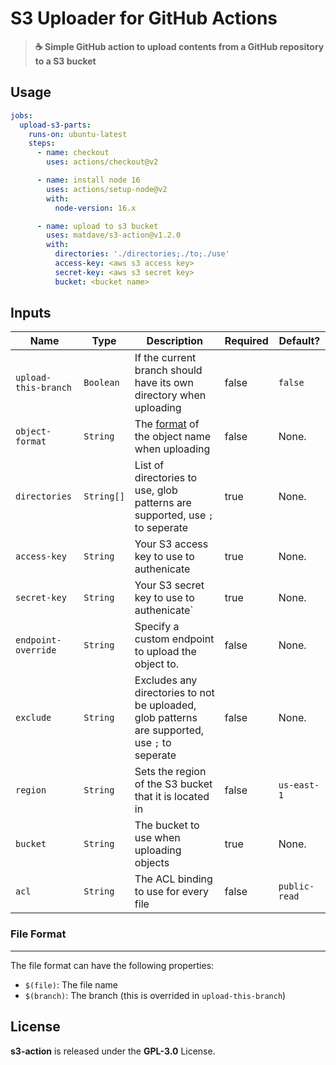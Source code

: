 # S3 Uploader for GitHub Actions
> **☕ Simple GitHub action to upload contents from a GitHub repository to a S3 bucket**

## Usage
```yml
jobs:
  upload-s3-parts:
    runs-on: ubuntu-latest
    steps:
      - name: checkout
        uses: actions/checkout@v2

      - name: install node 16
        uses: actions/setup-node@v2
        with:
          node-version: 16.x

      - name: upload to s3 bucket
        uses: matdave/s3-action@v1.2.0
        with:
          directories: './directories;./to;./use'
          access-key: <aws s3 access key>
          secret-key: <aws s3 secret key>
          bucket: <bucket name>
```

## Inputs
|Name|Type|Description|Required|Default?|
|----|----|-----------|--------|--------|
|`upload-this-branch`|`Boolean`|If the current branch should have its own directory when uploading|false|`false`|
|`object-format`|`String`|The [format](#file-format) of the object name when uploading|false|None.|
|`directories`|`String[]`|List of directories to use, glob patterns are supported, use `;` to seperate|true|None.|
|`access-key`|`String`|Your S3 access key to use to authenicate|true|None.|
|`secret-key`|`String`|Your S3 secret key to use to authenicate`|true|None.|
|`endpoint-override`|`String`|Specify a custom endpoint to upload the object to.|false|None.|
|`exclude`|`String`|Excludes any directories to not be uploaded, glob patterns are supported, use `;` to seperate|false|None.|
|`region`|`String`|Sets the region of the S3 bucket that it is located in|false|`us-east-1`|
|`bucket`|`String`|The bucket to use when uploading objects|true|None.|
|`acl`|`String`|The ACL binding to use for every file|false|`public-read`|

### File Format
<hr />

The file format can have the following properties:

- `$(file)`: The file name
- `$(branch)`: The branch (this is overrided in `upload-this-branch`)

## License
**s3-action** is released under the **GPL-3.0** License.
